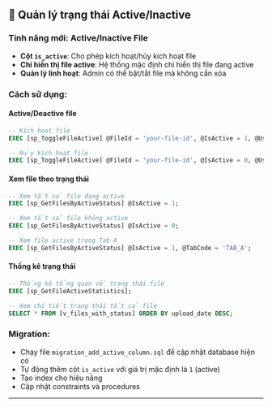 ## 🔄 Quản lý trạng thái Active/Inactive

### Tính năng mới: Active/Inactive File
- **Cột `is_active`**: Cho phép kích hoạt/hủy kích hoạt file
- **Chỉ hiển thị file active**: Hệ thống mặc định chỉ hiển thị file đang active
- **Quản lý linh hoạt**: Admin có thể bật/tắt file mà không cần xóa

### Cách sử dụng:

#### Active/Deactive file
```sql
-- Kích hoạt file
EXEC [sp_ToggleFileActive] @FileId = 'your-file-id', @IsActive = 1, @UserId = 1;

-- Hủy kích hoạt file
EXEC [sp_ToggleFileActive] @FileId = 'your-file-id', @IsActive = 0, @UserId = 1;
```

#### Xem file theo trạng thái
```sql
-- Xem tất cả file đang active
EXEC [sp_GetFilesByActiveStatus] @IsActive = 1;

-- Xem tất cả file không active
EXEC [sp_GetFilesByActiveStatus] @IsActive = 0;

-- Xem file active trong Tab A
EXEC [sp_GetFilesByActiveStatus] @IsActive = 1, @TabCode = 'TAB_A';
```

#### Thống kê trạng thái
```sql
-- Thống kê tổng quan về trạng thái file
EXEC [sp_GetFileActiveStatistics];

-- Xem chi tiết trạng thái tất cả file
SELECT * FROM [v_files_with_status] ORDER BY upload_date DESC;
```

### Migration:
- Chạy file `migration_add_active_column.sql` để cập nhật database hiện có
- Tự động thêm cột `is_active` với giá trị mặc định là `1` (active)
- Tạo index cho hiệu năng
- Cập nhật constraints và procedures

---
